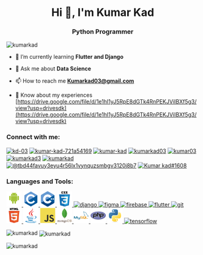 <h1 align="center">Hi 👋, I'm Kumar Kad</h1>
<h3 align="center">Python Programmer</h3>

<p align="left"> <img src="https://komarev.com/ghpvc/?username=kumarkad&label=Profile%20views&color=0e75b6&style=flat" alt="kumarkad" /> </p>

- 🌱 I’m currently learning **Flutter and Django**

- 💬 Ask me about **Data Science**

- 📫 How to reach me **Kumarkad03@gmail.com**

- 📄 Know about my experiences [https://drive.google.com/file/d/1e1hI1yJ5RpE8dGTk4RnPEKJViIBXf5g3/view?usp=drivesdk](https://drive.google.com/file/d/1e1hI1yJ5RpE8dGTk4RnPEKJViIBXf5g3/view?usp=drivesdk)

<h3 align="left">Connect with me:</h3>
<p align="left">
<a href="https://codepen.io/kd-03" target="blank"><img align="center" src="https://raw.githubusercontent.com/rahuldkjain/github-profile-readme-generator/master/src/images/icons/Social/codepen.svg" alt="kd-03" height="30" width="40" /></a>
<a href="https://linkedin.com/in/kumar-kad-721a54169" target="blank"><img align="center" src="https://raw.githubusercontent.com/rahuldkjain/github-profile-readme-generator/master/src/images/icons/Social/linked-in-alt.svg" alt="kumar-kad-721a54169" height="30" width="40" /></a>
<a href="https://stackoverflow.com/users/21278360/kumar-kad" target="blank"><img align="center" src="https://raw.githubusercontent.com/rahuldkjain/github-profile-readme-generator/master/src/images/icons/Social/stack-overflow.svg" alt="kumar-kad" height="30" width="40" /></a>
<a href="https://kaggle.com/kumarkad03" target="blank"><img align="center" src="https://raw.githubusercontent.com/rahuldkjain/github-profile-readme-generator/master/src/images/icons/Social/kaggle.svg" alt="kumarkad03" height="30" width="40" /></a>
<a href="https://www.codechef.com/users/kumar03" target="blank"><img align="center" src="https://cdn.jsdelivr.net/npm/simple-icons@3.1.0/icons/codechef.svg" alt="kumar03" height="30" width="40" /></a>
<a href="https://www.hackerrank.com/kumarkad3" target="blank"><img align="center" src="https://raw.githubusercontent.com/rahuldkjain/github-profile-readme-generator/master/src/images/icons/Social/hackerrank.svg" alt="kumarkad3" height="30" width="40" /></a>
<a href="https://www.leetcode.com/kumarkad" target="blank"><img align="center" src="https://raw.githubusercontent.com/rahuldkjain/github-profile-readme-generator/master/src/images/icons/Social/leet-code.svg" alt="kumarkad" height="30" width="40" /></a>
<a href="https://auth.geeksforgeeks.org/user/@tbd44favuy3eyu4r56lx1vynquzsmbgv3120j8b7" target="blank"><img align="center" src="https://raw.githubusercontent.com/rahuldkjain/github-profile-readme-generator/master/src/images/icons/Social/geeks-for-geeks.svg" alt="@tbd44favuy3eyu4r56lx1vynquzsmbgv3120j8b7" height="30" width="40" /></a>
<a href="https://discord.gg/Kumar kad#1608" target="blank"><img align="center" src="https://raw.githubusercontent.com/rahuldkjain/github-profile-readme-generator/master/src/images/icons/Social/discord.svg" alt="Kumar kad#1608" height="30" width="40" /></a>
</p>

<h3 align="left">Languages and Tools:</h3>
<p align="left"> <a href="https://developer.android.com" target="_blank" rel="noreferrer"> <img src="https://raw.githubusercontent.com/devicons/devicon/master/icons/android/android-original-wordmark.svg" alt="android" width="40" height="40"/> </a> <a href="https://www.cprogramming.com/" target="_blank" rel="noreferrer"> <img src="https://raw.githubusercontent.com/devicons/devicon/master/icons/c/c-original.svg" alt="c" width="40" height="40"/> </a> <a href="https://www.w3schools.com/cpp/" target="_blank" rel="noreferrer"> <img src="https://raw.githubusercontent.com/devicons/devicon/master/icons/cplusplus/cplusplus-original.svg" alt="cplusplus" width="40" height="40"/> </a> <a href="https://www.w3schools.com/css/" target="_blank" rel="noreferrer"> <img src="https://raw.githubusercontent.com/devicons/devicon/master/icons/css3/css3-original-wordmark.svg" alt="css3" width="40" height="40"/> </a> <a href="https://www.djangoproject.com/" target="_blank" rel="noreferrer"> <img src="https://cdn.worldvectorlogo.com/logos/django.svg" alt="django" width="40" height="40"/> </a> <a href="https://www.figma.com/" target="_blank" rel="noreferrer"> <img src="https://www.vectorlogo.zone/logos/figma/figma-icon.svg" alt="figma" width="40" height="40"/> </a> <a href="https://firebase.google.com/" target="_blank" rel="noreferrer"> <img src="https://www.vectorlogo.zone/logos/firebase/firebase-icon.svg" alt="firebase" width="40" height="40"/> </a> <a href="https://flutter.dev" target="_blank" rel="noreferrer"> <img src="https://www.vectorlogo.zone/logos/flutterio/flutterio-icon.svg" alt="flutter" width="40" height="40"/> </a> <a href="https://git-scm.com/" target="_blank" rel="noreferrer"> <img src="https://www.vectorlogo.zone/logos/git-scm/git-scm-icon.svg" alt="git" width="40" height="40"/> </a> <a href="https://www.w3.org/html/" target="_blank" rel="noreferrer"> <img src="https://raw.githubusercontent.com/devicons/devicon/master/icons/html5/html5-original-wordmark.svg" alt="html5" width="40" height="40"/> </a> <a href="https://www.java.com" target="_blank" rel="noreferrer"> <img src="https://raw.githubusercontent.com/devicons/devicon/master/icons/java/java-original.svg" alt="java" width="40" height="40"/> </a> <a href="https://developer.mozilla.org/en-US/docs/Web/JavaScript" target="_blank" rel="noreferrer"> <img src="https://raw.githubusercontent.com/devicons/devicon/master/icons/javascript/javascript-original.svg" alt="javascript" width="40" height="40"/> </a> <a href="https://www.mongodb.com/" target="_blank" rel="noreferrer"> <img src="https://raw.githubusercontent.com/devicons/devicon/master/icons/mongodb/mongodb-original-wordmark.svg" alt="mongodb" width="40" height="40"/> </a> <a href="https://www.mysql.com/" target="_blank" rel="noreferrer"> <img src="https://raw.githubusercontent.com/devicons/devicon/master/icons/mysql/mysql-original-wordmark.svg" alt="mysql" width="40" height="40"/> </a> <a href="https://www.php.net" target="_blank" rel="noreferrer"> <img src="https://raw.githubusercontent.com/devicons/devicon/master/icons/php/php-original.svg" alt="php" width="40" height="40"/> </a> <a href="https://www.python.org" target="_blank" rel="noreferrer"> <img src="https://raw.githubusercontent.com/devicons/devicon/master/icons/python/python-original.svg" alt="python" width="40" height="40"/> </a> <a href="https://www.tensorflow.org" target="_blank" rel="noreferrer"> <img src="https://www.vectorlogo.zone/logos/tensorflow/tensorflow-icon.svg" alt="tensorflow" width="40" height="40"/> </a> </p>

<p><img align="left" src="https://github-readme-stats.vercel.app/api/top-langs?username=kumarkad&show_icons=true&locale=en&layout=compact" alt="kumarkad" /></p>

<p>&nbsp;<img align="center" src="https://github-readme-stats.vercel.app/api?username=kumarkad&show_icons=true&locale=en" alt="kumarkad" /></p>

<p><img align="center" src="https://github-readme-streak-stats.herokuapp.com/?user=kumarkad&" alt="kumarkad" /></p>

